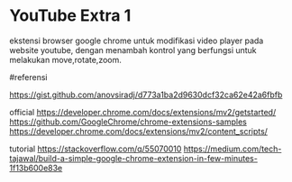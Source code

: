 
# YouTube Extra 1

ekstensi browser google chrome untuk modifikasi 
video player pada website youtube, dengan menambah
kontrol yang berfungsi untuk melakukan move,rotate,zoom.


#referensi

<https://gist.github.com/anovsiradj/d773a1ba2d9630dcf32ca62e42a6fbfb>

official
<https://developer.chrome.com/docs/extensions/mv2/getstarted/>
<https://github.com/GoogleChrome/chrome-extensions-samples>
<https://developer.chrome.com/docs/extensions/mv2/content_scripts/>

tutorial
<https://stackoverflow.com/q/55070010>
<https://medium.com/tech-tajawal/build-a-simple-google-chrome-extension-in-few-minutes-1f13b600e83e>

